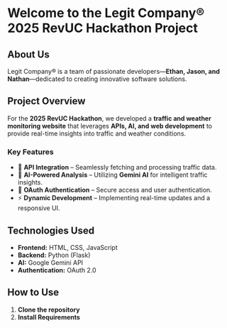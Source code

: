 # **Welcome to the Legit Company® 2025 RevUC Hackathon Project**  

## **About Us**  
Legit Company® is a team of passionate developers—**Ethan, Jason, and Nathan**—dedicated to creating innovative software solutions.  

## **Project Overview**  
For the **2025 RevUC Hackathon**, we developed a **traffic and weather monitoring website** that leverages **APIs, AI, and web development** to provide real-time insights into traffic and weather conditions.  

### **Key Features**  
- 🚀 **API Integration** – Seamlessly fetching and processing traffic data.  
- 🤖 **AI-Powered Analysis** – Utilizing **Gemini AI** for intelligent traffic insights.  
- 🔑 **OAuth Authentication** – Secure access and user authentication.  
- ⚡ **Dynamic Development** – Implementing real-time updates and a responsive UI.  

## **Technologies Used**  
- **Frontend:** HTML, CSS, JavaScript 
- **Backend:** Python (Flask)
- **AI:** Google Gemini API 
- **Authentication:** OAuth 2.0  

## **How to Use**  
1. **Clone the repository**
2. **Install Requirements**

